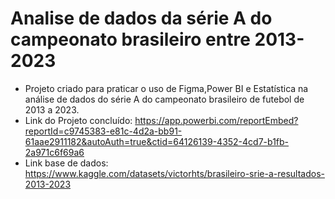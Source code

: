 # Analise de dados da série A do campeonato brasileiro entre 2013-2023
- Projeto criado para praticar o uso de Figma,Power BI e Estatística na análise de dados do série A do campeonato brasileiro de futebol de 2013 a 2023.
- Link do Projeto concluído: https://app.powerbi.com/reportEmbed?reportId=c9745383-e81c-4d2a-bb91-61aae2911182&autoAuth=true&ctid=64126139-4352-4cd7-b1fb-2a971c6f69a6
- Link base de dados: https://www.kaggle.com/datasets/victorhts/brasileiro-srie-a-resultados-2013-2023
## 
